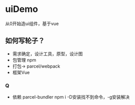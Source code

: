# uiDemo
从0开始造ui组件，基于vue
## 如何写轮子？
- 需求确定，设计工具，原型，设计图
- 包管理 npm
- 打包-> parcel/webpack
- 框架Vue

### Q 
- 依赖 parcel-bundler npm i -D安装找不到命令，-g安装解决